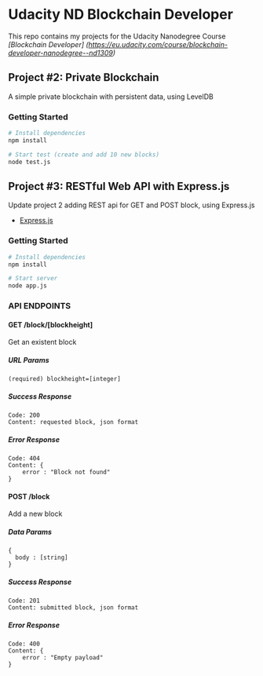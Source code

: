 # Udacity ND Blockchain Developer

This repo contains my projects for the Udacity Nanodegree Course *[Blockchain Developer] (https://eu.udacity.com/course/blockchain-developer-nanodegree--nd1309)*

## Project #2: Private Blockchain

A simple private blockchain with persistent data, using LevelDB

### Getting Started

```sh
# Install dependencies
npm install

# Start test (create and add 10 new blocks)
node test.js
```

## Project #3: RESTful Web API with Express.js

Update project 2 adding REST api for GET and POST block, using Express.js
- [Express.js](https://github.com/expressjs)


### Getting Started

```sh
# Install dependencies
npm install

# Start server
node app.js
```

### API ENDPOINTS

#### GET /block/\[blockheight\]
Get an existent block

##### URL Params
```
(required) blockheight=[integer]
```
##### Success Response
```
Code: 200
Content: requested block, json format
```
##### Error Response
```
Code: 404
Content: {
	error : "Block not found"
}
```

#### POST /block
Add a new block

##### Data Params
```
{
  body : [string]
}
```
##### Success Response
```
Code: 201
Content: submitted block, json format
```
##### Error Response
```
Code: 400
Content: {
	error : "Empty payload"
}
```